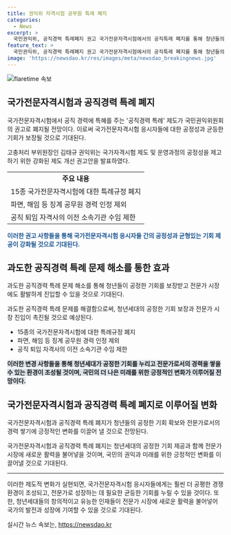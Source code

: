 ```yaml
---
title: 권익위 자격시험 공무원 특례 폐지
categories:
  - News
excerpt: >
  국민권익위, 공직경력 특례폐지 권고 국가전문자격시험에서의 공직특례 폐지를 통해 청년들의 기회를 보장하고 전문가 시장에 활발한 진입을 기대하는 국민권익위의 권고안 발표. 국내 15종 국가전문자격시험의 특례규정 폐지, 징계 공무원 경력 인정 제외, 공직 퇴임 자격사의 이전 소속기관 수임 제한 등을 제시하며 청년세대의 공정사회 실현을 위한 노력을 약속했다.
feature_text: >
  국민권익위, 공직경력 특례폐지 권고 국가전문자격시험에서의 공직특례 폐지를 통해 청년들의 기회를 보장하고 전문가 시장에 활발한 진입을 기대하는 국민권익위의 권고안 발표. 국내 15종 국가전문자격시험의 특례규정 폐지, 징계 공무원 경력 인정 제외, 공직 퇴임 자격사의 이전 소속기관 수임 제한 등을 제시하며 청년세대의 공정사회 실현을 위한 노력을 약속했다.
image: 'https://newsdao.kr/res/images/meta/newsdao_breakingnews.jpg'
---
```


<p><img src="https://newsdao.kr/res/images/meta/newsdao_breakingnews.jpg" alt="flaretime 속보" /></p>

<h2 data-ke-size="size26">국가전문자격시험과 공직경력 특례 폐지</h2>

<p>국가전문자격시험에서 공직 경력에 특혜를 주는 '공직경력 특례' 제도가 국민권익위원회의 권고로 폐지될 전망이다. 이로써 국가전문자격시험 응시자들에 대한 공정성과 균등한 기회가 보장될 것으로 기대된다.</p>

<p data-ke-size="size16">고충처리 부위원장인 김태규 권익위는 국가자격시험 제도 및 운영과정의 공정성을 제고하기 위한 강화된 제도 개선 권고안을 발표하였다.</p>

<table>
  <tr>
    <td style="text-align: center; height: 17px;"><b>주요 내용</b></td>
  </tr>
  <tr>
    <td>15종 국가전문자격시험에 대한 특례규정 폐지</td>
  </tr>
  <tr>
    <td>파면, 해임 등 징계 공무원 경력 인정 제외</td>
  </tr>
  <tr>
    <td>공직 퇴임 자격사의 이전 소속기관 수임 제한</td>
  </tr>
</table>

<p><b><span style="color: #1a5490;">이러한 권고 사항들을 통해 국가전문자격시험 응시자들 간의 공정성과 균형있는 기회 제공이 강화될 것으로 기대된다.</span></b></p>

<h2 data-ke-size="size26">과도한 공직경력 특례 문제 해소를 통한 효과</h2>

<p>과도한 공직경력 특례 문제 해소를 통해 청년들이 공정한 기회를 보장받고 전문가 시장에도 활발하게 진입할 수 있을 것으로 기대된다.</p>

<p data-ke-size="size16">과도한 공직경력 특례 문제를 해결함으로써, 청년세대의 공정한 기회 보장과 전문가 시장 진입이 촉진될 것으로 예상된다.</p>

<ul>
  <li>15종의 국가전문자격시험에 대한 특례규정 폐지</li>
  <li>파면, 해임 등 징계 공무원 경력 인정 제외</li>
  <li>공직 퇴임 자격사의 이전 소속기관 수임 제한</li>
</ul>

<p><b><span style="background-color: #21538527;">이러한 변경 사항들을 통해 청년세대가 공정한 기회를 누리고 전문가로서의 경력을 쌓을 수 있는 환경이 조성될 것이며, 국민의 더 나은 미래를 위한 긍정적인 변화가 이루어질 전망이다.</span></b></p>

<h2 data-ke-size="size26">국가전문자격시험과 공직경력 특례 폐지로 이루어질 변화</h2>

<p>국가전문자격시험과 공직경력 특례 폐지가 청년들의 공정한 기회 확보와 전문가로서의 경력 쌓기에 긍정적인 변화를 이끌어 낼 것으로 전망된다.</p>

<p data-ke-size="size16">국가전문자격시험과 공직경력 특례 폐지는 청년세대의 공정한 기회 제공과 함께 전문가 시장에 새로운 활력을 불어넣을 것이며, 국민의 권익과 미래를 위한 긍정적인 변화를 이끌어낼 것으로 기대된다.</p>

<hr>

<p>이러한 제도적 변화가 실현되면, 국가전문자격시험 응시자들에게는 훨씬 더 공평한 경쟁 환경이 조성되고, 전문가로 성장하는 데 필요한 균등한 기회를 누릴 수 있을 것이다. 또한, 청년세대들의 창의적이고 유능한 인재들이 전문가 시장에 새로운 활력을 불어넣어 국가의 발전과 성장에 기여할 수 있을 것으로 기대된다.</p>
실시간 뉴스 속보는, <a href="https://newsdao.kr" rel="dofollow">https://newsdao.kr</a>


